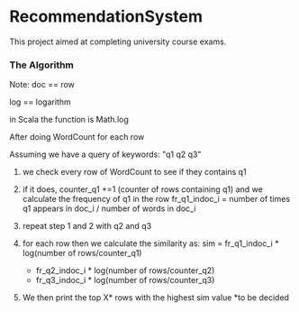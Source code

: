 # RecommendationSystem
This project aimed at completing university course exams. 

### The Algorithm
Note: doc == row

log == logarithm

in Scala the function is Math.log

After doing WordCount for each row

Assuming we have a query of keywords: "q1 q2 q3"
1. we check every row of WordCount to see if they contains q1
2. if it does, counter_q1 +=1 (counter of rows containing q1)
   and we calculate the frequency of q1 in the row
   fr_q1_indoc_i = number of times q1 appears in doc_i / number of words in doc_i
3. repeat step 1 and 2 with q2 and q3
4. for each row then we calculate the similarity as:
   sim = fr_q1_indoc_i * log(number of rows/counter_q1)
   + fr_q2_indoc_i * log(number of rows/counter_q2)
   + fr_q3_indoc_i * log(number of rows/counter_q3)

5. We then print the top X* rows with the highest sim value
   *to be decided
